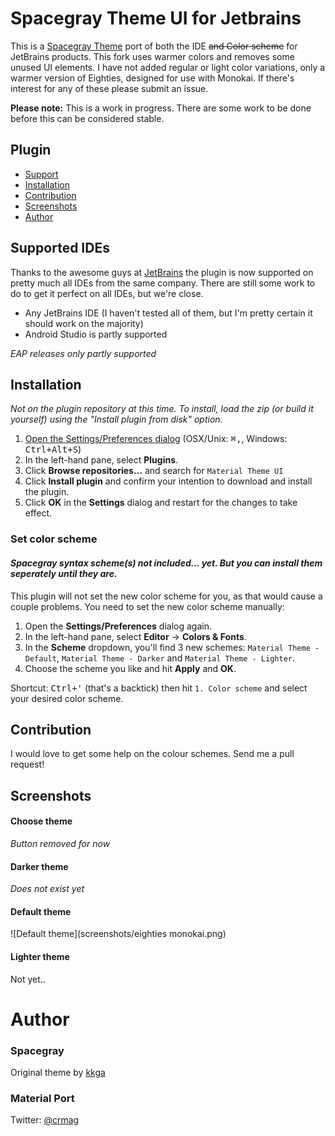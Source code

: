 # Spacegray Theme UI for Jetbrains 

This is a [Spacegray Theme](https://github.com/kkga/spacegray) port of both the IDE ~~and Color scheme~~ for JetBrains products. This fork uses warmer colors and removes some unused UI elements.
I have not added regular or light color variations, only a warmer version of Eighties, designed for use with Monokai. If there's interest for any of these please submit an issue.

**Please note:** This is a work in progress. There are some work to be done before this can be considered stable.

## Plugin
* [Support](#supported-ides)
* [Installation](#installation)
* [Contribution](#contribution)
* [Screenshots](#screenshots)
* [Author](#author)

## Supported IDEs

Thanks to the awesome guys at [JetBrains](https://www.jetbrains.com/) the plugin is now supported on pretty much all IDEs from the same company. There are still some work to do to get it perfect on all IDEs, but we're close.

* Any JetBrains IDE (I haven't tested all of them, but I'm pretty certain it should work on the majority)
* Android Studio is partly supported

_EAP releases only partly supported_

## Installation
_Not on the plugin repository at this time. To install, load the zip (or build it yourself) using the "Install plugin from disk" option._

1. [Open the Settings/Preferences dialog](https://www.jetbrains.com/idea/help/accessing-settings.html#openIdeSettings) (OSX/Unix: <kbd>⌘,</kbd>, Windows: <kbd>Ctrl+Alt+S</kbd>)
2. In the left-hand pane, select **Plugins**.
3. Click **Browse repositories...** and search for `Material Theme UI`
4. Click **Install plugin** and confirm your intention to download and install the plugin.
5. Click **OK** in the **Settings** dialog and restart for the changes to take effect.

### Set color scheme
#### _Spacegray syntax scheme(s) not included... yet. But you can install them seperately until they are._
This plugin will not set the new color scheme for you, as that would cause a couple problems. You need to set the new color scheme manually:

1. Open the **Settings/Preferences** dialog again.
2. In the left-hand pane, select **Editor** -> **Colors & Fonts**.
3. In the **Scheme** dropdown, you'll find 3 new schemes: `Material Theme - Default`, `Material Theme - Darker` and `Material Theme - Lighter`. 
4. Choose the scheme you like and hit **Apply** and **OK**.

Shortcut: <kbd>Ctrl+'</kbd> (that's a backtick) then hit `1. Color scheme` and select your desired color scheme. 

## Contribution

I would love to get some help on the colour schemes. Send me a pull request!

## Screenshots
#### Choose theme
_Button removed for now_

#### Darker theme
_Does not exist yet_

#### Default theme
![Default theme](screenshots/eighties monokai.png)

#### Lighter theme

Not yet..

# Author
### Spacegray
Original theme by [kkga](https://github.com/kkga)

### Material Port
Twitter: [@crmag](https://twitter.com/crmag)
